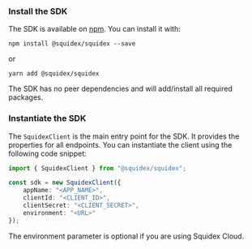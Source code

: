 ### Install the SDK

The SDK is available on [npm](https://www.npmjs.com/package/@squidex/squidex). You can install it with:

```
npm install @squidex/squidex --save
```

or

```
yarn add @squidex/squidex
```

The SDK has no peer dependencies and will add/install all required packages.

### Instantiate the SDK

The `SquidexClient` is the main entry point for the SDK. It provides the properties for all endpoints. You can instantiate the client using the following code snippet:

```ts
import { SquidexClient } from "@squidex/squidex";

const sdk = new SquidexClient({
    appName: "<APP_NAME>",
    clientId: "<CLIENT_ID>",
    clientSecret: "<CLIENT_SECRET>",
    environment: "<URL>"
});
```

The environment parameter is optional if you are using Squidex Cloud.